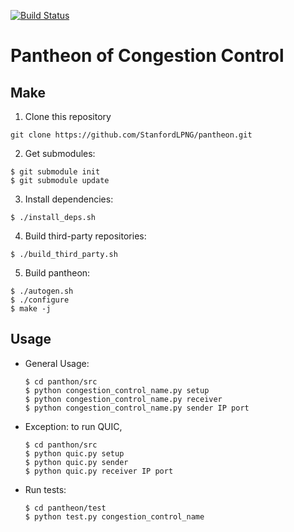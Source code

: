 [![Build Status](https://travis-ci.org/StanfordLPNG/pantheon.svg?branch=master)](https://travis-ci.org/StanfordLPNG/pantheon)

# Pantheon of Congestion Control

## Make

1. Clone this repository

  ```
  git clone https://github.com/StanfordLPNG/pantheon.git
  ```

2. Get submodules:

  ```
  $ git submodule init
  $ git submodule update
  ```

3. Install dependencies: 

  ```
  $ ./install_deps.sh
  ```

4. Build third-party repositories:

  ```
  $ ./build_third_party.sh
  ```

5. Build pantheon:

  ```
  $ ./autogen.sh
  $ ./configure
  $ make -j
  ```
## Usage

* General Usage:

  ```
  $ cd panthon/src
  $ python congestion_control_name.py setup 
  $ python congestion_control_name.py receiver 
  $ python congestion_control_name.py sender IP port 
  ```

* Exception: to run QUIC,

  ```
  $ cd panthon/src
  $ python quic.py setup 
  $ python quic.py sender 
  $ python quic.py receiver IP port 
  ```

* Run tests:

  ```
  $ cd pantheon/test
  $ python test.py congestion_control_name
  ```
